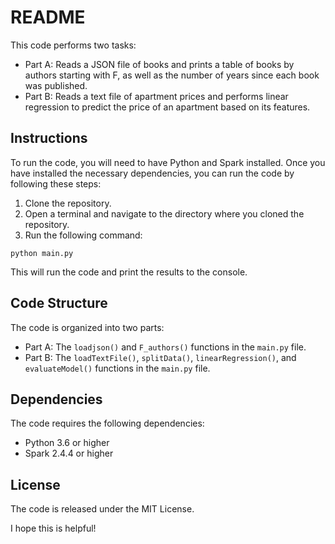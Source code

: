 # README

This code performs two tasks:

* Part A: Reads a JSON file of books and prints a table of books by authors starting with F, as well as the number of years since each book was published.
* Part B: Reads a text file of apartment prices and performs linear regression to predict the price of an apartment based on its features.

## Instructions

To run the code, you will need to have Python and Spark installed. Once you have installed the necessary dependencies, you can run the code by following these steps:

1. Clone the repository.
2. Open a terminal and navigate to the directory where you cloned the repository.
3. Run the following command:

<div dir='ltr'>

    python main.py

</div>

This will run the code and print the results to the console.

## Code Structure

The code is organized into two parts:

* Part A: The `loadjson()` and `F_authors()` functions in the `main.py` file.
* Part B: The `loadTextFile()`, `splitData()`, `linearRegression()`, and `evaluateModel()` functions in the `main.py` file.

## Dependencies

The code requires the following dependencies:

* Python 3.6 or higher
* Spark 2.4.4 or higher

## License

The code is released under the MIT License.


I hope this is helpful!
